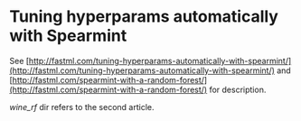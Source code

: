 Tuning hyperparams automatically with Spearmint
===============================================

See [http://fastml.com/tuning-hyperparams-automatically-with-spearmint/](http://fastml.com/tuning-hyperparams-automatically-with-spearmint/) and [http://fastml.com/spearmint-with-a-random-forest/](http://fastml.com/spearmint-with-a-random-forest/) for description.

_wine_rf_ dir refers to the second article.